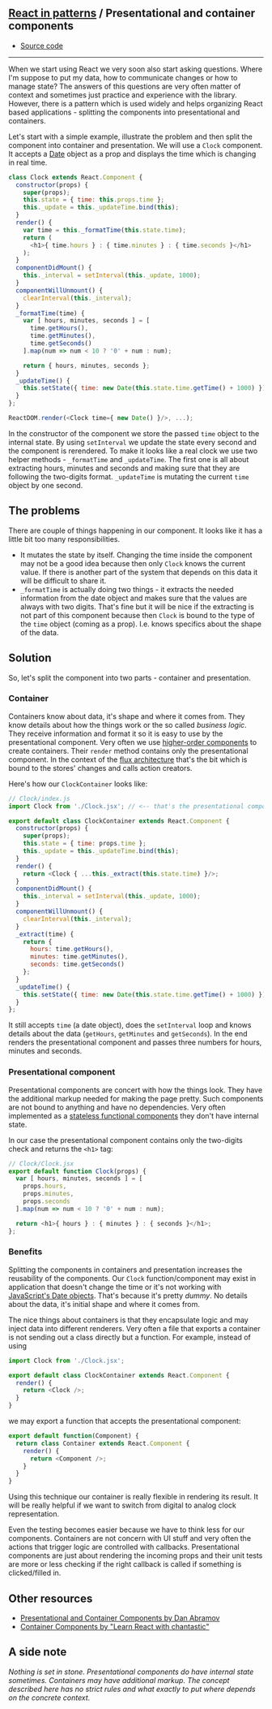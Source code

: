 ## [React in patterns](../../README.md) / Presentational and container components

* [Source code](https://github.com/krasimir/react-in-patterns/tree/master/patterns/presentational-and-container/src)

---

When we start using React we very soon also start asking questions. Where I'm suppose to put my data, how to communicate changes or how to manage state? The answers of this questions are very often matter of context and sometimes just practice and experience with the library. However, there is a pattern which is used widely and helps organizing React based applications - splitting the components into presentational and containers.

Let's start with a simple example, illustrate the problem and then split the component into container and presentation. We will use a `Clock` component. It accepts a [Date](https://developer.mozilla.org/en-US/docs/Web/JavaScript/Reference/Global_Objects/Date) object as a prop and displays the time which is changing in real time.

```js
class Clock extends React.Component {
  constructor(props) {
    super(props);
    this.state = { time: this.props.time };
    this._update = this._updateTime.bind(this);
  }
  render() {
    var time = this._formatTime(this.state.time);
    return (
      <h1>{ time.hours } : { time.minutes } : { time.seconds }</h1>
    );
  }
  componentDidMount() {
    this._interval = setInterval(this._update, 1000);
  }
  componentWillUnmount() {
    clearInterval(this._interval);
  }
  _formatTime(time) {
    var [ hours, minutes, seconds ] = [
      time.getHours(),
      time.getMinutes(),
      time.getSeconds()
    ].map(num => num < 10 ? '0' + num : num);

    return { hours, minutes, seconds };
  }
  _updateTime() {
    this.setState({ time: new Date(this.state.time.getTime() + 1000) });
  }
};

ReactDOM.render(<Clock time={ new Date() }/>, ...);
```

In the constructor of the component we store the passed `time` object to the internal state. By using `setInterval` we update the state every second and the component is rerendered. To make it looks like a real clock we use two helper methods - `_formatTime` and `_updateTime`. The first one is all about extracting hours, minutes and seconds and making sure that they are following the two-digits format. `_updateTime` is mutating the current `time` object by one second.

## The problems

There are couple of things happening in our component. It looks like it has a little bit too many responsibilities.

* It mutates the state by itself. Changing the time inside the component may not be a good idea because then only `Clock` knows the current value. If there is another part of the system that depends on this data it will be difficult to share it.
* `_formatTime` is actually doing two things - it extracts the needed information from the date object and makes sure that the values are always with two digits. That's fine but it will be nice if the extracting is not part of this component because then `Clock` is bound to the type of the `time` object (coming as a prop). I.e. knows specifics about the shape of the data.

## Solution

So, let's split the component into two parts - container and presentation.

### Container

Containers know about data, it's shape and where it comes from. They know details about how the things work or the so called *business logic*. They receive information and format it so it is easy to use by the presentational component. Very often we use [higher-order components](https://github.com/krasimir/react-in-patterns/tree/master/patterns/higher-order-components) to create containers. Their `render` method contains only the presentational component. In the context of the [flux architecture](https://github.com/krasimir/react-in-patterns/tree/master/patterns/flux) that's the bit which is bound to the stores' changes and calls action creators.

Here's how our `ClockContainer` looks like:

```js
// Clock/index.js
import Clock from './Clock.jsx'; // <-- that's the presentational component

export default class ClockContainer extends React.Component {
  constructor(props) {
    super(props);
    this.state = { time: props.time };
    this._update = this._updateTime.bind(this);
  }
  render() {
    return <Clock { ...this._extract(this.state.time) }/>;
  }
  componentDidMount() {
    this._interval = setInterval(this._update, 1000);
  }
  componentWillUnmount() {
    clearInterval(this._interval);
  }
  _extract(time) {
    return {
      hours: time.getHours(),
      minutes: time.getMinutes(),
      seconds: time.getSeconds()
    };
  }
  _updateTime() {
    this.setState({ time: new Date(this.state.time.getTime() + 1000) });
  }
};
```

It still accepts `time` (a date object), does the `setInterval` loop and knows details about the data (`getHours`, `getMinutes` and `getSeconds`). In the end renders the presentational component and passes three numbers for hours, minutes and seconds.

### Presentational component

Presentational components are concert with how the things look. They have the additional markup needed for making the page pretty. Such components are not bound to anything and have no dependencies. Very often implemented as a [stateless functional components](https://facebook.github.io/react/blog/2015/10/07/react-v0.14.html#stateless-functional-components) they don't have internal state.

In our case the presentational component contains only the two-digits check and returns the `<h1>` tag:

```js
// Clock/Clock.jsx
export default function Clock(props) {
  var [ hours, minutes, seconds ] = [
    props.hours,
    props.minutes,
    props.seconds
  ].map(num => num < 10 ? '0' + num : num);

  return <h1>{ hours } : { minutes } : { seconds }</h1>;
};
```

### Benefits

Splitting the components in containers and presentation increases the reusability of the components. Our `Clock` function/component may exist in application that doesn't change the time or it's not working with [JavaScript's Date objects](https://developer.mozilla.org/en-US/docs/Web/JavaScript/Reference/Global_Objects/Date). That's because it's pretty *dummy*. No details about the data, it's initial shape and where it comes from.

The nice things about containers is that they encapsulate logic and may inject data into different renderers. Very often a file that exports a container is not sending out a class directly but a function. For example, instead of using

```js
import Clock from './Clock.jsx';

export default class ClockContainer extends React.Component {
  render() {
    return <Clock />;
  }
}
```

we may export a function that accepts the presentational component:

```js
export default function(Component) {
  return class Container extends React.Component {
    render() {
      return <Component />;
    }
  }
}
```

Using this technique our container is really flexible in rendering its result. It will be really helpful if we want to switch from digital to analog clock representation.

Even the testing becomes easier because we have to think less for our components. Containers are not concern with UI stuff and very often the actions that trigger logic are controlled with callbacks. Presentational components are just about rendering the incoming props and their unit tests are more or less checking if the right callback is called if something is clicked/filled in.

## Other resources

* [Presentational and Container Components by Dan Abramov](https://medium.com/@dan_abramov/smart-and-dumb-components-7ca2f9a7c7d0)
* [Container Components by "Learn React with chantastic"](https://medium.com/@learnreact/container-components-c0e67432e005)

## A side note

*Nothing is set in stone. Presentational components do have internal state sometimes. Containers may have additional markup. The concept described here has no strict rules and what exactly to put where depends on the concrete context.*

